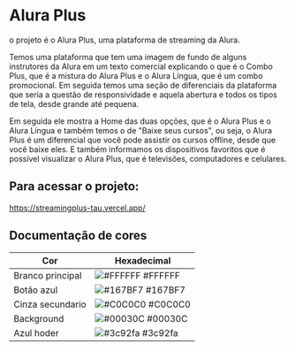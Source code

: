 
# Alura Plus

o projeto é o Alura Plus, uma plataforma de streaming da Alura.

Temos uma plataforma que tem uma imagem de fundo de alguns instrutores da Alura em um texto comercial explicando o que é o Combo Plus, que é a mistura do Alura Plus e o Alura Língua, que é um combo promocional. Em seguida temos uma seção de diferenciais da plataforma que seria a questão de responsividade e aquela abertura e todos os tipos de tela, desde grande até pequena.

Em seguida ele mostra a Home das duas opções, que é o Alura Plus e o Alura Língua e também temos o de "Baixe seus cursos", ou seja, o Alura Plus é um diferencial que você pode assistir os cursos offline, desde que você baixe eles. E também informamos os dispositivos favoritos que é possível visualizar o Alura Plus, que é televisões, computadores e celulares.

## Para acessar o projeto:
https://streamingplus-tau.vercel.app/

## Documentação de cores

| Cor               | Hexadecimal                                                |
| ----------------- | ---------------------------------------------------------------- |
| Branco principal       | ![#FFFFFF](https://via.placeholder.com/10/FFFFFF?text=+) #FFFFFF |
| Botão azul       | ![#167BF7](https://via.placeholder.com/10/167BF7?text=+) #167BF7 |
| Cinza secundario      | ![#C0C0C0](https://via.placeholder.com/10/C0C0C0?text=+) #C0C0C0 |
| Background       | ![#00030C](https://via.placeholder.com/10/00030C?text=+) #00030C |
| Azul hoder       | ![#3c92fa](https://via.placeholder.com/10/3c92fa?text=+) #3c92fa |

